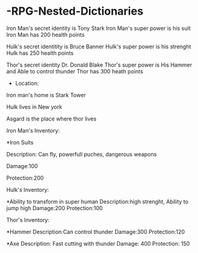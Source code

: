 # -RPG-Nested-Dictionaries
Iron Man's secret identity is Tony Stark
Iron Man's super power is his suit
Iron Man has 200 health points

Hulk's secret identitity is Bruce Banner
Hulk's super power is his strenght
Hulk has 250 health points

Thor's secret identity Dr. Donald Blake
Thor's super power is His Hammer and Able to control thunder
Thor has 300 heath points

* Location:

Iron man's home is Stark Tower

Hulk lives in New york

Asgard is the place where thor lives

Iron Man's Inventory:

*Iron Suits

Description: Can fly, powerfull puches, dangerous weapons

Damage:100

Protection:200

Hulk's Inventory:

*Ability to transform in super human
Description:high strenght, Ability to jump high
Damage:200
Protection:100

Thor's Inventory:

*Hammer
Description:Can control thunder
Damage:300
Protection:120

*Axe
Description: Fast cutting with thunder
Damage: 400
Protection: 150

